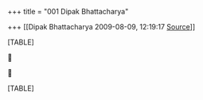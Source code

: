 +++
title = "001 Dipak Bhattacharya"

+++
[[Dipak Bhattacharya	2009-08-09, 12:19:17 [Source](https://groups.google.com/g/bvparishat/c/JoKceYXPKig)]]



[TABLE]





[TABLE]

